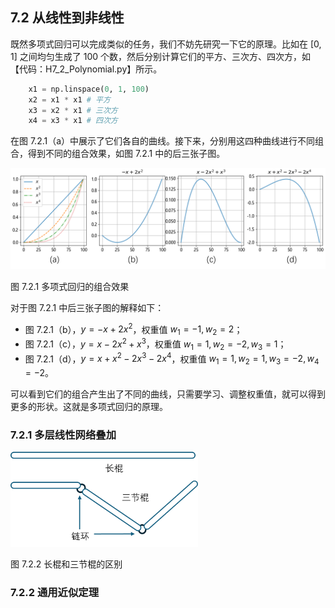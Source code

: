 
## 7.2 从线性到非线性

既然多项式回归可以完成类似的任务，我们不妨先研究一下它的原理。比如在 $[0,1]$ 之间均匀生成了 100 个数，然后分别计算它们的平方、三次方、四次方，如【代码：H7_2_Polynomial.py】所示。

```python
    x1 = np.linspace(0, 1, 100)
    x2 = x1 * x1 # 平方
    x3 = x2 * x1 # 三次方
    x4 = x3 * x1 # 四次方
```
在图 7.2.1（a）中展示了它们各自的曲线。接下来，分别用这四种曲线进行不同组合，得到不同的组合效果，如图 7.2.1 中的后三张子图。

<img src="./img/polynomial.png" width=800>

图 7.2.1 多项式回归的组合效果

对于图 7.2.1 中后三张子图的解释如下：

- 图 7.2.1（b），$y = -x+2x^2$，权重值 $w_1=-1,w_2=2$；
- 图 7.2.1（c），$y = x-2x^2+x^3$，权重值 $w_1=1,w_2=-2,w_3=1$；
- 图 7.2.1（d），$y = x+x^2-2x^3-2x^4$，权重值 $w_1=1,w_2=1,w_3=-2,w_4=-2$。

可以看到它们的组合产生出了不同的曲线，只需要学习、调整权重值，就可以得到更多的形状。这就是多项式回归的原理。

### 7.2.1 多层线性网络叠加

<img src="./img/nunchaku.png" width=300>

图 7.2.2 长棍和三节棍的区别

### 7.2.2 通用近似定理
